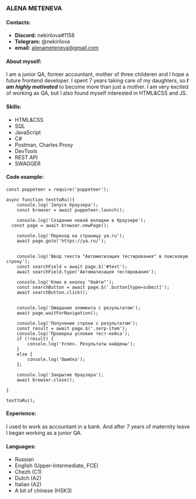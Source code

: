 ### ALENA METENEVA

#### Contacts:
* **Discord:** nekirilova#1158
* **Telegram:** @nekirilova
* **email:** alenameteneva@gmail.com

#### About myself:
I am a junior QA, former accountant, mother of three childeren and I hope a future frontend developer. I spent 7 years taking care of my daughters, so ***I am highly motivated*** to become more than just a mother. I am very excited of working as QA, but I also found myself interested in HTML&CSS and JS.

#### Skills:
* HTML&CSS
* SQL
* JavaScript
* C#
* Postman, Charles Proxy
* DevTools
* REST API
* SWAGGER

#### Code example:
```
const puppeteer = require('puppeteer');

async function testYaRu(){
    console.log('Запуск браузера');
    const browser = await puppeteer.launch();
    
    console.log('Создание новой вкладки в браузере');
  const page = await browser.newPage();
    
    console.log('Переход на страницу ya.ru');
    await page.goto('https://ya.ru/');
    

    console.log('Ввод текста "Автоматизация тестирования" в поисковую строку');
    const searchField = await page.$('#text');
    await searchField.type('Автоматизация тестирования');
   
    console.log('Клик в кнопку "Найти"');
    const searchButton = await page.$('.button[type=submit]');
    await searchButton.click();
   
    
    console.log('Ожидание элемента с результатом');
    await page.waitForNavigation();
                               
    console.log('Получение строки с результатом');
    const result = await page.$('.serp-item');
    console.log('Проверка условия тест-кейса');
    if (!result) {
        console.log('Успех. Результаты найдены');
    }
    else {
        console.log('Ошибка');
    };

    console.log('Закрытие браузера');
    await browser.close();
   
}

testYaRu();
```

#### Experience:
I used to work as accountant in a bank.  And after 7 years of maternity leave I began working as a junior QA. 

#### Languages:
* Russian
* English (Upper-Intermediate, FCE)
* Chezh (C1)
* Dutch (A2)
* Italian (A2)
* A bit of chinese (HSK3)